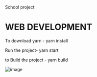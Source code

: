 School project 
# WEB DEVELOPMENT #


To download yarn - yarn install

Run the project- yarn start

to Build the project - yarn build













![image](https://user-images.githubusercontent.com/93909966/196350321-ca6b68fd-4524-46c5-8200-45fb69d13de3.png)
